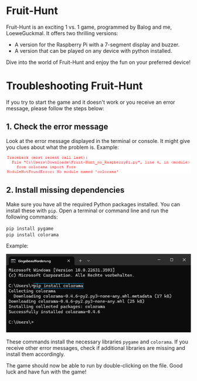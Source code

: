 <div class="container">
    <h1>Fruit-Hunt</h1>
    <p><span class="highlight">Fruit-Hunt</span> is an exciting 1 vs. 1 game, programmed by Balog and me, LoeweGuckmal. It offers two thrilling versions:</p>
    <ul>
        <li>A version for the <span class="highlight">Raspberry Pi</span> with a 7-segment display and buzzer.</li>
        <li>A version that can be played on any device with python installed.</li>
    </ul>
    <p>Dive into the world of Fruit-Hunt and enjoy the fun on your preferred device!</p>
</div>
<h1>Troubleshooting Fruit-Hunt</h1>
<p>If you try to start the game and it doesn't work or you receive an error message, please follow the steps below:</p>
<h2>1. Check the error message</h2>
<p>Look at the error message displayed in the terminal or console. It might give you clues about what the problem is. Example:</p>
<img src="error.png" alt="Error example">
<h2>2. Install missing dependencies</h2>
<p>Make sure you have all the required Python packages installed. You can install these with <code>pip</code>. Open a terminal or command line and run the following commands:
<div class="pip-command">
    <code>pip install pygame</code>
</div>
<div class="pip-command">
    <code>pip install colorama</code>
</div></p>
<p>Example:</p>
<img src="pip.png" alt="Pip install example">
<p>These commands install the necessary libraries <code>pygame</code> and <code>colorama</code>. If you receive other error messages, check if additional libraries are missing and install them accordingly.</p>
<p>The game should now be able to run by double-clicking on the file. Good luck and have fun with the game!</p>
